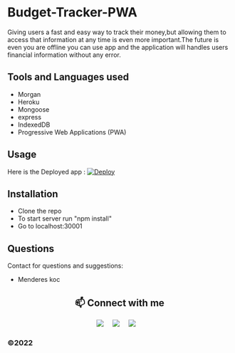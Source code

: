 # Budget-Tracker-PWA
Giving users a fast and easy way to track their money,but allowing them to access that information at any time is even more important.The future is even you are offline you can use app and the application will handles users financial information without any error.  

## Tools and Languages used

 - Morgan
 - Heroku
 - Mongoose
 - express
 - IndexedDB
 - Progressive Web Applications (PWA)

## Usage

Here is the Deployed app : [![Deploy](https://www.herokucdn.com/deploy/button.svg)](https://budget-tracker-pwa3.herokuapp.com/)

## Installation

- Clone the repo
- To start server run "npm install" 
- Go to localhost:30001

## Questions
  
Contact for questions and suggestions:

- Menderes koc

<h2  align="center">📫 Connect with me </h2>
<p align="center">
  <a target="_blank"href="https://www.linkedin.com/in/mendereskoc/"><img src="https://img.shields.io/badge/linkedin-%230077B5.svg?&style=for-the-badge&logo=linkedin&logoColor=white" /></a>&nbsp;&nbsp;&nbsp;&nbsp;
  <a target="_blank"href="https://twitter.com/Mendereskoc4"><img src="https://img.shields.io/badge/twitter-%231DA1F2.svg?&style=for-the-badge&logo=twitter&logoColor=white" /></a>&nbsp;&nbsp;&nbsp;&nbsp;
  <a href="mailto:mndrs.kc@gmail.com?subject=Hello%20Ileri,%20From%20Github"><img src="https://img.shields.io/badge/gmail-%23D14836.svg?&style=for-the-badge&logo=gmail&logoColor=white" /></a>&nbsp;&nbsp;&nbsp;&nbsp;
</p>

### ©️2022 